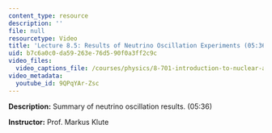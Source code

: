 ```yaml
---
content_type: resource
description: ''
file: null
resourcetype: Video
title: 'Lecture 8.5: Results of Neutrino Oscillation Experiments (05:36)'
uid: b7c6a0c0-da59-263e-76d5-90f0a3ff2c9c
video_files:
  video_captions_file: /courses/physics/8-701-introduction-to-nuclear-and-particle-physics-fall-2020/video-lectures/chapter-8.-neutrino-physics/lecture-8.5-results-of-neutrino-oscillation-experiments-05-36/9QPqYAr-Zsc.vtt
video_metadata:
  youtube_id: 9QPqYAr-Zsc
---
```


**Description:** Summary of neutrino oscillation results. (05:36)

**Instructor:** Prof. Markus Klute
